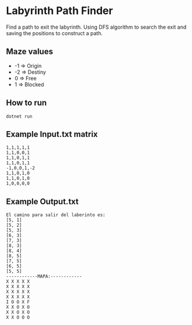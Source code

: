 # Labyrinth Path Finder

Find a path to exit the labyrinth. Using DFS algorithm to search the exit and saving the positions to construct a path.

## Maze values
* -1 => Origin
* -2 => Destiny
*  0  => Free
*  1  => Blocked

## How to run
```
dotnet run
```

## Example Input.txt matrix
```
1,1,1,1,1
1,1,0,0,1
1,1,0,1,1
1,1,0,1,1
-1,0,0,1,-2
1,1,0,1,0
1,1,0,1,0
1,0,0,0,0
```

## Example Output.txt
```
El camino para salir del laberinto es:
[5, 1]
[5, 2]
[5, 3]
[6, 3]
[7, 3]
[8, 3]
[8, 4]
[8, 5]
[7, 5]
[6, 5]
[5, 5]
------------MAPA:------------
X X X X X 
X X X X X 
X X X X X 
X X X X X 
I O O X F 
X X O X O 
X X O X O 
X X O O O 

```